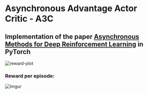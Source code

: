 # Asynchronous Advantage Actor Critic - A3C

## Implementation of the paper [Asynchronous Methods for Deep Reinforcement Learning](https://arxiv.org/pdf/1602.01783.pdf) in PyTorch

![reward-plot](https://i.imgur.com/J7Fcy4A.gif)

### Reward per episode:

![Imgur](https://i.imgur.com/3OYHAw2.png)